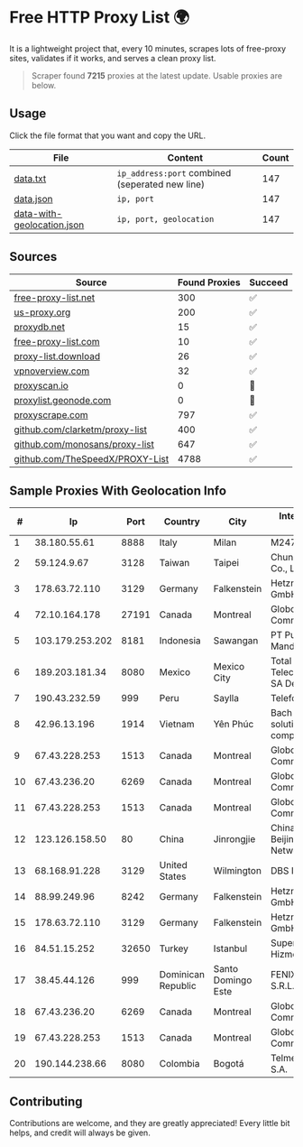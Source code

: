 
# Free HTTP Proxy List 🌍

It is a lightweight project that, every 10 minutes, scrapes lots of free-proxy sites, validates if it works, and serves a clean proxy list.


> Scraper found **7215** proxies at the latest update. Usable proxies are below.

## Usage

Click the file format that you want and copy the URL.


|File|Content|Count|
|----|-------|-----|
|[data.txt](https://raw.githubusercontent.com/themiralay/Proxy-List-World/master/data.txt)|`ip_address:port` combined (seperated new line)|147|
|[data.json](https://raw.githubusercontent.com/themiralay/Proxy-List-World/master/data.json)|`ip, port`|147|
|[data-with-geolocation.json](https://raw.githubusercontent.com/themiralay/Proxy-List-World/master/data-with-geolocation.json)|`ip, port, geolocation`|147|

## Sources

|Source|Found Proxies|Succeed|
|------|-------------|-------|
|[free-proxy-list.net](https://free-proxy-list.net)|300|✅|
|[us-proxy.org](https://www.us-proxy.org)|200|✅|
|[proxydb.net](http://proxydb.net)|15|✅|
|[free-proxy-list.com](https://free-proxy-list.com/?page=&port=&type%5B%5D=http&type%5B%5D=https&up_time=0&search=Search)|10|✅|
|[proxy-list.download](https://www.proxy-list.download/HTTP)|26|✅|
|[vpnoverview.com](https://vpnoverview.com/privacy/anonymous-browsing/free-proxy-servers)|32|✅|
|[proxyscan.io](https://www.proxyscan.io)|0|🚫|
|[proxylist.geonode.com](https://proxylist.geonode.com/api/proxy-list?limit=300&page=1&sort_by=lastChecked&sort_type=desc&protocols=http,https)|0|🚫|
|[proxyscrape.com](https://api.proxyscrape.com/v2/?request=displayproxies&protocol=http&timeout=10000&country=all&ssl=all&anonymity=all)|797|✅|
|[github.com/clarketm/proxy-list](https://raw.githubusercontent.com/clarketm/proxy-list/master/proxy-list-raw.txt)|400|✅|
|[github.com/monosans/proxy-list](https://raw.githubusercontent.com/monosans/proxy-list/main/proxies/http.txt)|647|✅|
|[github.com/TheSpeedX/PROXY-List](https://raw.githubusercontent.com/TheSpeedX/PROXY-List/master/http.txt)|4788|✅|


## Sample Proxies With Geolocation Info

|#|Ip|Port|Country|City|Internet Service Provider|
|-|--|----|-------|----|-------------------------|
|1|38.180.55.61|8888|Italy|Milan|M247 Europe SRL|
|2|59.124.9.67|3128|Taiwan|Taipei|Chunghwa Telecom Co., Ltd.|
|3|178.63.72.110|3129|Germany|Falkenstein|Hetzner Online GmbH|
|4|72.10.164.178|27191|Canada|Montreal|GloboTech Communications|
|5|103.179.253.202|8181|Indonesia|Sawangan|PT Pusaka Kreasi Mandiri|
|6|189.203.181.34|8080|Mexico|Mexico City|Total Play Telecomunicaciones SA De CV|
|7|190.43.232.59|999|Peru|Saylla|Telefonica del Perú|
|8|42.96.13.196|1914|Vietnam|Yên Phúc|Bach Kim Network solutions Join stock company|
|9|67.43.228.253|1513|Canada|Montreal|GloboTech Communications|
|10|67.43.236.20|6269|Canada|Montreal|GloboTech Communications|
|11|67.43.228.253|1513|Canada|Montreal|GloboTech Communications|
|12|123.126.158.50|80|China|Jinrongjie|China Unicom Beijing Province Network|
|13|68.168.91.228|3129|United States|Wilmington|DBS International|
|14|88.99.249.96|8242|Germany|Falkenstein|Hetzner Online GmbH|
|15|178.63.72.110|3129|Germany|Falkenstein|Hetzner Online GmbH|
|16|84.51.15.252|32650|Turkey|Istanbul|Superonline Iletisim Hizmetleri A.S.|
|17|38.45.44.126|999|Dominican Republic|Santo Domingo Este|FENIX NETWORKS, S.R.L.|
|18|67.43.236.20|6269|Canada|Montreal|GloboTech Communications|
|19|67.43.228.253|1513|Canada|Montreal|GloboTech Communications|
|20|190.144.238.66|8080|Colombia|Bogotá|Telmex Colombia S.A.|



## Contributing

Contributions are welcome, and they are greatly appreciated! Every
little bit helps, and credit will always be given.


